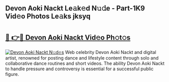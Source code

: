 ## Devon Aoki Nackt Le𝚊k𝚎d N𝚞𝚍e - Part-1K9 Vid𝚎o Photos Le𝚊ks jksyq

# <h2><a href="http://fb382y4.evod.top/?m=Devon+Aoki+Nackt">🔗 👉🔴 Devon Aoki Nackt Vid𝚎o Ph𝚘t𝚘s</a></h2>

[![Devon Aoki Nackt N𝚞d𝚎s](https://i.imgur.com/8V9OHl7.gif)](http://fb382y4.evod.top/?m=Devon+Aoki+Nackt)
Web celebrity Devon Aoki Nackt and digital artist, renowned for posting dance and lifestyle content through solo and collaborative dance routines and short videos. The ability Devon Aoki Nackt to handle pressure and controversy is essential for a successful public figure. 
